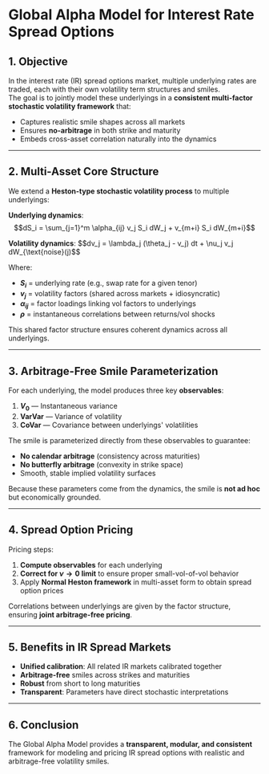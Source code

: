 # Global Alpha Model for Interest Rate Spread Options

## 1. Objective
In the interest rate (IR) spread options market, multiple underlying rates are traded, each with their own volatility term structures and smiles.  
The goal is to jointly model these underlyings in a **consistent multi-factor stochastic volatility framework** that:
- Captures realistic smile shapes across all markets
- Ensures **no-arbitrage** in both strike and maturity
- Embeds cross-asset correlation naturally into the dynamics

---

## 2. Multi-Asset Core Structure
We extend a **Heston-type stochastic volatility process** to multiple underlyings:

**Underlying dynamics**:
$$dS_i = \sum_{j=1}^m \alpha_{ij} v_j S_i  dW_j + v_{m+i} S_i  dW_{m+i}$$

**Volatility dynamics**:
$$dv_j = \lambda_j (\theta_j - v_j) dt + \nu_j v_j  dW_{\text{noise}(j)$$

Where:
- **$S_i$** = underlying rate (e.g., swap rate for a given tenor)
- **$v_j$** = volatility factors (shared across markets + idiosyncratic)
- **$\alpha_{ij}$** = factor loadings linking vol factors to underlyings
- **$\rho$** = instantaneous correlations between returns/vol shocks

This shared factor structure ensures coherent dynamics across all underlyings.

---

## 3. Arbitrage-Free Smile Parameterization
For each underlying, the model produces three key **observables**:
1. **$V_0$** — Instantaneous variance
2. **VarVar** — Variance of volatility
3. **CoVar** — Covariance between underlyings' volatilities

The smile is parameterized directly from these observables to guarantee:
- **No calendar arbitrage** (consistency across maturities)
- **No butterfly arbitrage** (convexity in strike space)
- Smooth, stable implied volatility surfaces

Because these parameters come from the dynamics, the smile is **not ad hoc** but economically grounded.

---

## 4. Spread Option Pricing
Pricing steps:
1. **Compute observables** for each underlying
2. **Correct for $\nu \to 0$ limit** to ensure proper small-vol-of-vol behavior
3. Apply **Normal Heston framework** in multi-asset form to obtain spread option prices

Correlations between underlyings are given by the factor structure, ensuring **joint arbitrage-free pricing**.

---

## 5. Benefits in IR Spread Markets
- **Unified calibration**: All related IR markets calibrated together
- **Arbitrage-free** smiles across strikes and maturities
- **Robust** from short to long maturities
- **Transparent**: Parameters have direct stochastic interpretations

---

## 6. Conclusion
The Global Alpha Model provides a **transparent, modular, and consistent** framework for modeling and pricing IR spread options with realistic and arbitrage-free volatility smiles.
